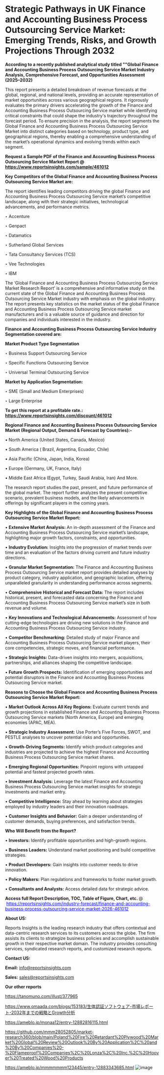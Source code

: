 # Strategic Pathways in UK Finance and Accounting Business Process Outsourcing Service Market: Emerging Trends, Risks, and Growth Projections Through 2032

<strong>According to a recently published analytical study titled ""Global Finance and Accounting Business Process Outsourcing Service Market Industry Analysis, Comprehensive Forecast, and Opportunities Assessment (2025–2032)</strong>

This report presents a detailed breakdown of revenue forecasts at the global, regional, and national levels, providing an accurate representation of market opportunities across various geographical regions. It rigorously evaluates the primary drivers accelerating the growth of the Finance and Accounting Business Process Outsourcing Service market while identifying critical constraints that could shape the industry's trajectory throughout the forecast period. To ensure precision in the analysis, the report segments the Global Finance and Accounting Business Process Outsourcing Service Market into distinct categories based on technology, product type, and geographical regions, thereby enabling a comprehensive understanding of the market’s operational dynamics and evolving trends within each segment.

<strong>Request a Sample PDF of the Finance and Accounting Business Process Outsourcing Service Market Report </strong><strong>@<a href=https://www.reportsinsights.com/sample/461012 style=color:#0000ff;> https://www.reportsinsights.com/sample/461012</a></strong></font>

<strong>Key Competitors of the Global Finance and Accounting Business Process Outsourcing Service Market are:</strong>

The report identifies leading competitors driving the global Finance and Accounting Business Process Outsourcing Service market’s competitive landscape, along with their strategic initiatives, technological advancements, and performance metrics.

‣ Accenture

‣ Genpact

‣ Datamatics

‣ Sutherland Global Services

‣ Tata Consultancy Services (TCS)

‣ Vee Technologies

‣ IBM

The ‘Global Finance and Accounting Business Process Outsourcing Service Market Research Report’ is a comprehensive and informative study on the current state of the Global Finance and Accounting Business Process Outsourcing Service Market industry with emphasis on the global industry. The report presents key statistics on the market status of the global Finance and Accounting Business Process Outsourcing Service market manufacturers and is a valuable source of guidance and direction for companies and individuals interested in the industry.

<strong>Finance and Accounting Business Process Outsourcing Service Industry Segmentation covered are:</strong>

<strong>Market Product Type Segmentation</strong>

‣ Business Support Outsourcing Service

‣ Specific Functions Outsourcing Service

‣ Universal Terminal Outsourcing Service

<strong>Market by Application Segmentation:</strong>

‣ SME (Small and Medium Enterprises)

‣ Large Enterprise

<strong>To get this report at a profitable rate.: <a href=https://www.reportsinsights.com/discount/461012 style=color:#0000ff;>https://www.reportsinsights.com/discount/461012</a></strong></font>

<strong>Regional Finance and Accounting Business Process Outsourcing Service Market (Regional Output, Demand &amp; Forecast by Countries):-</strong>

• North America (United States, Canada, Mexico)

• South America ( Brazil, Argentina, Ecuador, Chile)

• Asia Pacific (China, Japan, India, Korea)

• Europe (Germany, UK, France, Italy)

• Middle East Africa (Egypt, Turkey, Saudi Arabia, Iran) And More.

The research report studies the past, present, and future performance of the global market. The report further analyzes the present competitive scenario, prevalent business models, and the likely advancements in offerings by significant players in the coming years.

<strong>Key Highlights of the Global Finance and Accounting Business Process Outsourcing Service Market Report:</strong>

• <strong>Extensive Market Analysis:</strong> An in-depth assessment of the Finance and Accounting Business Process Outsourcing Service market’s landscape, highlighting major growth factors, constraints, and opportunities.

• <strong>Industry Evolution:</strong> Insights into the progression of market trends over time and an evaluation of the factors driving current and future industry directions.

• <strong>Granular Market Segmentation:</strong> The Finance and Accounting Business Process Outsourcing Service market report provides detailed analyses by product category, industry application, and geographic location, offering unparalleled granularity in understanding performance across segments.

• <strong>Comprehensive Historical and Forecast Data:</strong> The report includes historical, present, and forecasted data concerning the Finance and Accounting Business Process Outsourcing Service market’s size in both revenue and volume.

• <strong>Key Innovations and Technological Advancements:</strong> Assessment of how cutting-edge technologies are driving new solutions in the Finance and Accounting Business Process Outsourcing Service industry.

• <strong>Competitor Benchmarking:</strong> Detailed study of major Finance and Accounting Business Process Outsourcing Service market players, their core competencies, strategic moves, and financial performance.

• <strong>Strategic Insights:</strong> Data-driven insights into mergers, acquisitions, partnerships, and alliances shaping the competitive landscape.

• <strong>Future Growth Prospects:</strong> Identification of emerging opportunities and potential disruptors in the Finance and Accounting Business Process Outsourcing Service market.

<strong>Reasons to Choose the Global Finance and Accounting Business Process Outsourcing Service Market Report:</strong>

• <strong>Market Outlook Across All Key Regions:</strong> Evaluate current trends and growth projections in established Finance and Accounting Business Process Outsourcing Service markets (North America, Europe) and emerging economies (APAC, MEA).

• <strong>Strategic Industry Assessment:</strong> Use Porter’s Five Forces, SWOT, and PESTLE analyses to uncover potential risks and opportunities.

• <strong>Growth-Driving Segments:</strong> Identify which product categories and industries are projected to achieve the highest Finance and Accounting Business Process Outsourcing Service market shares.

• <strong>Emerging Regional Opportunities:</strong> Pinpoint regions with untapped potential and fastest projected growth rates.

• <strong>Investment Analysis:</strong> Leverage the latest Finance and Accounting Business Process Outsourcing Service market insights for strategic investments and market entry.

• <strong>Competitive Intelligence:</strong> Stay ahead by learning about strategies employed by industry leaders and their innovation roadmaps.

• <strong>Customer Insights and Behavior:</strong> Gain a deeper understanding of customer demands, buying preferences, and satisfaction trends.

<strong>Who Will Benefit from the Report?</strong>

• <strong>Investors:</strong> Identify profitable opportunities and high-growth regions.

• <strong>Business Leaders:</strong> Understand market positioning and build competitive strategies.

• <strong>Product Developers:</strong> Gain insights into customer needs to drive innovation.

• <strong>Policy Makers:</strong> Plan regulations and frameworks to foster market growth.

• <strong>Consultants and Analysts:</strong> Access detailed data for strategic advice.
</ul>
<strong>Access full Report Description, TOC, Table of Figure, Chart, etc. </strong>@  <a href=https://reportsinsights.com/industry-forecast/finance-and-accounting-business-process-outsourcing-service-market-2026-461012 style=color:#0000ff;>https://reportsinsights.com/industry-forecast/finance-and-accounting-business-process-outsourcing-service-market-2026-461012</a></font>

<strong><strong>About US</strong>:</strong>

Reports Insights is the leading research industry that offers contextual and data-centric research services to its customers across the globe. The firm assists its clients to strategize business policies and accomplish sustainable growth in their respective market domain. The industry provides consulting services, syndicated research reports, and customized research reports.

<strong>Contact US:</strong>

<p class=""""><b>Email:</b> <a href=mailto:info@reportsinsights.com>info@reportsinsights.com</a></p>
<p class=""""><b>Sales:</b> <a href=mailto:sales@reportsinsights.com>sales@reportsinsights.com</a></p>

<strong>Our other reports</strong>

<a href=https://tanomuno.com/illust/377965>https://tanomuno.com/illust/377965</a>

<a href=https://www.omaada.com/blogs/153183/生体認証ソフトウェア-市場レポート-2032年までの戦略とGrowth分析>https://www.omaada.com/blogs/153183/生体認証ソフトウェア-市場レポート-2032年までの戦略とGrowth分析</a>

<a href=https://ameblo.jp/monaa12/entry-12882816115.html>https://ameblo.jp/monaa12/entry-12882816115.html</a>

<a href=https://github.com/mmm28052805/market-research360/blob/main/Poland%20Fire%20Retardant%20Plywood%20Market%20Global%20Review%20Outlook%20By%20Application%2C%20and%20By%20Companies%20-%20Flameproof%20Companies%2C%20Lonza%2C%20Inc.%2C%20Hoover%20Treated%20Wood%20Products>https://github.com/mmm28052805/market-research360/blob/main/Poland%20Fire%20Retardant%20Plywood%20Market%20Global%20Review%20Outlook%20By%20Application%2C%20and%20By%20Companies%20-%20Flameproof%20Companies%2C%20Lonza%2C%20Inc.%2C%20Hoover%20Treated%20Wood%20Products</a>

<a href=https://ameblo.jp/mmmmmmm123445/entry-12883343685.html>https://ameblo.jp/mmmmmmm123445/entry-12883343685.html</a>
![image](https://github.com/user-attachments/assets/75485bbb-ede8-44a5-8b64-5aa6efd812df)
